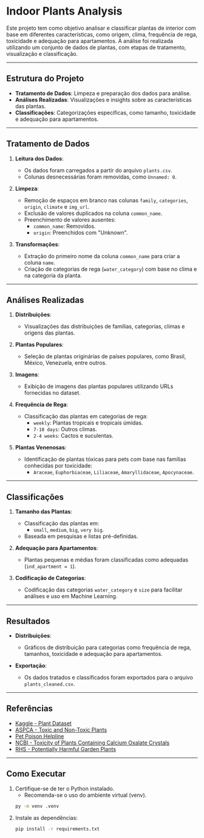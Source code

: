# Indoor Plants Analysis

Este projeto tem como objetivo analisar e classificar plantas de interior com base em diferentes características, como origem, clima, frequência de rega, toxicidade e adequação para apartamentos. A análise foi realizada utilizando um conjunto de dados de plantas, com etapas de tratamento, visualização e classificação.

---

## Estrutura do Projeto

- **Tratamento de Dados**: Limpeza e preparação dos dados para análise.
- **Análises Realizadas**: Visualizações e insights sobre as características das plantas.
- **Classificações**: Categorizações específicas, como tamanho, toxicidade e adequação para apartamentos.

---

## Tratamento de Dados

1. **Leitura dos Dados**:
   - Os dados foram carregados a partir do arquivo `plants.csv`.
   - Colunas desnecessárias foram removidas, como `Unnamed: 0`.

2. **Limpeza**:
   - Remoção de espaços em branco nas colunas `family`, `categories`, `origin`, `climate` e `img_url`.
   - Exclusão de valores duplicados na coluna `common_name`.
   - Preenchimento de valores ausentes:
     - `common_name`: Removidos.
     - `origin`: Preenchidos com "Unknown".

3. **Transformações**:
   - Extração do primeiro nome da coluna `common_name` para criar a coluna `name`.
   - Criação de categorias de rega (`water_category`) com base no clima e na categoria da planta.

---

## Análises Realizadas

1. **Distribuições**:
   - Visualizações das distribuições de famílias, categorias, climas e origens das plantas.

2. **Plantas Populares**:
   - Seleção de plantas originárias de países populares, como Brasil, México, Venezuela, entre outros.

3. **Imagens**:
   - Exibição de imagens das plantas populares utilizando URLs fornecidas no dataset.

4. **Frequência de Rega**:
   - Classificação das plantas em categorias de rega:
     - `weekly`: Plantas tropicais e tropicais úmidas.
     - `7-10 days`: Outros climas.
     - `2-4 weeks`: Cactos e suculentas.

5. **Plantas Venenosas**:
   - Identificação de plantas tóxicas para pets com base nas famílias conhecidas por toxicidade:
     - `Araceae`, `Euphorbiaceae`, `Liliaceae`, `Amaryllidaceae`, `Apocynaceae`.

---

## Classificações

1. **Tamanho das Plantas**:
   - Classificação das plantas em:
     - `small`, `medium`, `big`, `very big`.
   - Baseada em pesquisas e listas pré-definidas.

2. **Adequação para Apartamentos**:
   - Plantas pequenas e médias foram classificadas como adequadas (`ind_apartment = 1`).

3. **Codificação de Categorias**:
   - Codificação das categorias `water_category` e `size` para facilitar análises e uso em Machine Learning.

---

## Resultados

- **Distribuições**:
  - Gráficos de distribuição para categorias como frequência de rega, tamanhos, toxicidade e adequação para apartamentos.

- **Exportação**:
  - Os dados tratados e classificados foram exportados para o arquivo `plants_cleaned.csv`.

---

## Referências

- [Kaggle - Plant Dataset](https://www.kaggle.com/datasets/iottech/plant/data)
- [ASPCA - Toxic and Non-Toxic Plants](https://www.aspca.org/pet-care/animal-poison-control/toxic-and-non-toxic-plants)
- [Pet Poison Helpline](https://www.petpoisonhelpline.com/poisons/)
- [NCBI - Toxicity of Plants Containing Calcium Oxalate Crystals](https://www.ncbi.nlm.nih.gov/pmc/articles/PMC10220692/)
- [RHS - Potentially Harmful Garden Plants](https://www.rhs.org.uk/advice/profile?pid=524)

---

## Como Executar

1. Certifique-se de ter o Python instalado.
    - Recomenda-se o uso do ambiente virtual (venv).
    ```bash
   py -m venv .venv
2. Instale as dependências:
   ```bash
   pip install -r requirements.txt